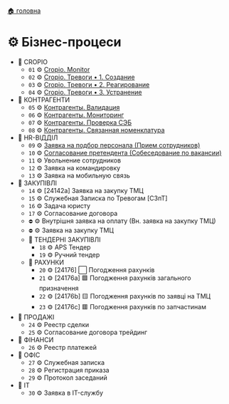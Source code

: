 ﻿[🏠 головна](../README.MD)

# ⚙️ Бізнес-процеси

- 📂 CROPIO  
	- `01` ⚙️ [Cropio. Monitor](./A/01/README.MD)
	- `02` ⚙️ [Cropio. Тревоги • 1. Создание](./A/02/README.MD)
	- `03` ⚙️ [Cropio. Тревоги • 2. Реагирование](./A/03/README.MD)
	- `04` ⚙️ [Cropio. Тревоги • 3. Устранение](./A/04/README.MD)
- 📂 КОНТРАГЕНТИ
	- `05` ⚙️ [Контрагенты. Валидация](./A/05/README.MD)
	- `06` ⚙️ [Контрагенты. Мониторинг](./A/06/README.MD)
	- `07` ⚙️ [Контрагенты. Проверка СЭБ](./A/07/README.MD)
	- `08` ⚙️ [Контрагенты. Связанная номенклатура](./A/08/README.MD)
- 📂 HR-ВІДДІЛ
	- `09` ⚙️ [Заявка на подбор персонала (Прием сотрудников)](./A/09/README.MD)
	- `10` ⚙️ [Согласование претендента (Собеседование по вакансии)](./A/10/README.MD)
	- `11` ⚙️ Увольнение сотрудников
	- `12` ⚙️ Заявка на командировку
	- `13` ⚙️ Заявка на мобильную связь
- 📂 ЗАКУПІВЛІ
	- `14` ⚙️ [24142a] Заявка на закупку ТМЦ
	- `15` ⚙️ Служебная Записка по Тревогам [СЗпТ]
	- `16` ⚙️ Задача юристу
	- `17` ⚙️ Согласование договора 
	- `⛔` ⚙️ Внутрішня заявка на оплату (Вн. заявка на закупку ТМЦ)
	- `⛔` ⚙️ Заявка на закупку ТМЦ
	- 📂 ТЕНДЕРНІ ЗАКУПІВЛІ
		- `18` ⚙️ APS Тендер
		- `19` ⚙️ Ручний тендер
	- 📂 РАХУНКИ
		- `20` ⚙️ [24176] ⬜ Погодження рахунків
		- `21` ⚙️ [24176a] 🟩 Погодження рахунків загального призначення
		- `22` ⚙️ [24176b] 🟨 Погодження рахунків по заявці на ТМЦ
		- `23` ⚙️ [24176c] 🟥 Погодження рахунків по запчастинам
- 📂 ПРОДАЖІ
	- `24` ⚙️ Реестр сделки
	- `25` ⚙️ Согласование договора трейдинг
- 📂 ФІНАНСИ
	- `26` ⚙️ Реестр платежей
- 📂 ОФІС
	- `27` ⚙️ Служебная записка
	- `28` ⚙️ Регистрация приказа
	- `29` ⚙️ Протокол заседаний
- 📂 IT
	- `30` ⚙️ Заявка в IT-службу